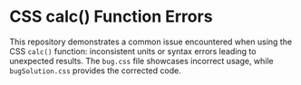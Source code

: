 # CSS calc() Function Errors
This repository demonstrates a common issue encountered when using the CSS `calc()` function: inconsistent units or syntax errors leading to unexpected results. The `bug.css` file showcases incorrect usage, while `bugSolution.css` provides the corrected code.